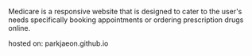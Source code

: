 Medicare is a responsive website that is designed to cater to the user's needs specifically booking appointments or ordering prescription drugs online.

hosted on: parkjaeon.github.io 

